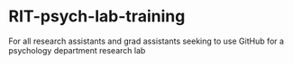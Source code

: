 # RIT-psych-lab-training
For all research assistants and grad assistants seeking to use GitHub for a psychology department research lab
